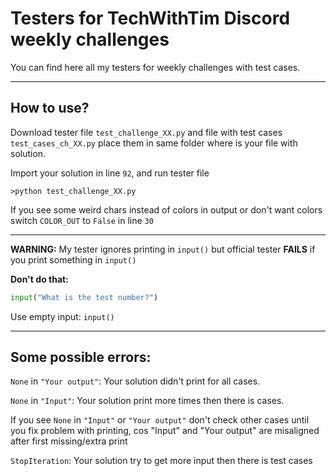 # Testers for TechWithTim Discord weekly challenges

You can find here all my testers for weekly challenges with test cases.

----------


## How to use? 

Download tester file `test_challenge_XX.py` and file with test cases `test_cases_ch_XX.py` place them in same folder where is your file with solution.

Import your solution in line `92`, and run tester file
```
>python test_challenge_XX.py
```
If you see some weird chars instead of colors in output or don't want colors
switch `COLOR_OUT` to `False` in line `30`

----------

**WARNING:** My tester ignores printing in `input()` but official tester **FAILS** if you print something in `input()`

**Don't do that:**
```py
input("What is the test number?")
```
Use empty input: `input()`

----------

## Some possible errors:

`None` in `"Your output"`: Your solution didn't print for all cases.

`None` in `"Input"`: Your solution print more times then there is cases.

If you see `None` in `"Input"` or `"Your output"` don't check other cases until you fix problem with printing, cos "Input" and "Your output" are misaligned after first missing/extra print

`StopIteration`: Your solution try to get more input then there is test cases